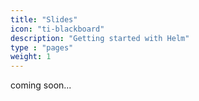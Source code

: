 ```yaml
---
title: "Slides"
icon: "ti-blackboard"
description: "Getting started with Helm"
type : "pages"
weight: 1
---
```



coming soon...
